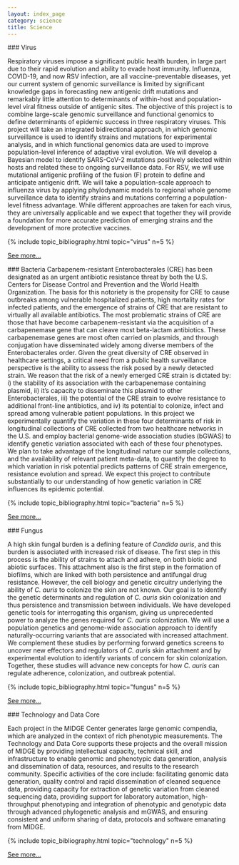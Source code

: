 ```yaml
---
layout: index_page
category: science
title: Science
---
```


<span id="virus" />
### Virus

Respiratory viruses impose a significant public health burden, in large part due to their rapid evolution and ability to evade host immunity. Influenza, COVID-19, and now RSV infection, are all vaccine-preventable diseases, yet our current system of genomic surveillance is limited by significant knowledge gaps in forecasting new antigenic drift mutations and remarkably little attention to determinants of within-host and population-level viral fitness outside of antigenic sites. The objective of this project is to combine large-scale genomic surveillance and functional genomics to define determinants of epidemic success in three respiratory viruses. This project will take an integrated bidirectional approach, in which genomic surveillance is used to identify strains and mutations for experimental analysis, and in which functional genomics data are used to improve population-level inference of adaptive viral evolution. We will develop a Bayesian model to identify SARS-CoV-2 mutations positively selected within hosts and related these to ongoing surveillance data. For RSV, we will use mutational antigenic profiling of the fusion (F) protein to define and anticipate antigenic drift. We will take a population-scale approach to influenza virus by applying phylodynamic models to regional whole genome surveillance data to identify strains and mutations conferring a population-level fitness advantage. While different approaches are taken for each virus, they are universally applicable and we expect that together they will provide a foundation for more accurate prediction of emerging strains and the development of more protective vaccines.

{% include topic_bibliography.html topic="virus"  n=5 %}

[See more...](virus)


<span id="bacteria" />
### Bacteria
Carbapenem-resistant Enterobacterales (CRE) has been designated as an urgent antibiotic resistance threat by both the U.S. Centers for Disease Control and Prevention and the World Health Organization. The basis for this notoriety is the propensity for CRE to cause outbreaks among vulnerable hospitalized patients, high mortality rates for infected patients, and the emergence of strains of CRE that are resistant to virtually all available antibiotics. The most problematic strains of CRE are those that have become carbapenem-resistant via the acquisition of a carbapenemase gene that can cleave most beta-lactam antibiotics. These carbapenemase genes are most often carried on plasmids, and through conjugation have disseminated widely among diverse members of the Enterobacterales order. Given the great diversity of CRE observed in healthcare settings, a critical need from a public health surveillance perspective is the ability to assess the risk posed by a newly detected strain. We reason that the risk of a newly emerged CRE strain is dictated by: i) the stability of its association with the carbapenemase containing plasmid, ii) it’s capacity to disseminate this plasmid to other Enterobacterales, iii) the potential of the CRE strain to evolve resistance to additional front-line antibiotics, and iv) its potential to colonize, infect and spread among vulnerable patient populations. In this project we experimentally quantify the variation in these four determinants of risk in longitudinal collections of CRE collected from two healthcare networks in the U.S. and employ bacterial genome-wide association studies (bGWAS) to identify genetic variation associated with each of these four phenotypes. We plan to take advantage of the longitudinal nature our sample collections, and the availability of relevant patient meta-data, to quantify the degree to which variation in risk potential predicts patterns of CRE strain emergence, resistance evolution and spread. We expect this project to contribute substantially to our understanding of how genetic variation in CRE influences its epidemic potential.

{% include topic_bibliography.html topic="bacteria"  n=5 %}

[See more...](bacteria)


<span id="fungus" />
### Fungus

A high skin fungal burden is a defining feature of *Candida auris*, and this burden is associated with increased risk of disease. The first step in this process is the ability of strains to attach and adhere, on both biotic and abiotic surfaces. This attachment also is the first step in the formation of biofilms, which are linked with both persistence and antifungal drug resistance. However, the cell biology and genetic circuitry underlying the ability of *C. auris* to colonize the skin are not known. Our goal is to identify the genetic determinants and regulation of *C. auris* skin colonization and thus persistence and transmission between individuals. We have developed genetic tools for interrogating this organism, giving us unprecedented power to analyze the genes required for *C. auris* colonization. We will use a population genetics and genome-wide association approach to identify naturally-occurring variants that are associated with increased attachment. We complement these studies by performing forward genetics screens to uncover new effectors and regulators of *C. auris* skin attachment and by experimental evolution to identify variants of concern for skin colonization. Together, these studies will advance new concepts for how *C. auris* can regulate adherence, colonization, and outbreak potential. 

{% include topic_bibliography.html topic="fungus"  n=5 %}

[See more...](fungus)


<span id="bioinformatics" />
### Technology and Data Core

Each project in the MIDGE Center generates large genomic compendia, which are analyzed in the context of rich phenotypic measurements. The Technology and Data Core supports these projects and the overall mission of MIDGE by providing intellectual capacity, technical skill, and infrastructure to enable genomic and phenotypic data generation, analysis and dissemination of data, resources, and results to the research community. Specific activities of the core include: facilitating genomic data generation, quality control and rapid dissemination of cleaned sequence data, providing capacity for extraction of genetic variation from cleaned sequencing data, providing support for laboratory automation, high-throughput phenotyping and integration of phenotypic and genotypic data through advanced phylogenetic analysis and mGWAS, and ensuring consistent and uniform sharing of data, protocols and software emanating from MIDGE.

{% include topic_bibliography.html topic="technology"  n=5 %}

[See more...](technology)


